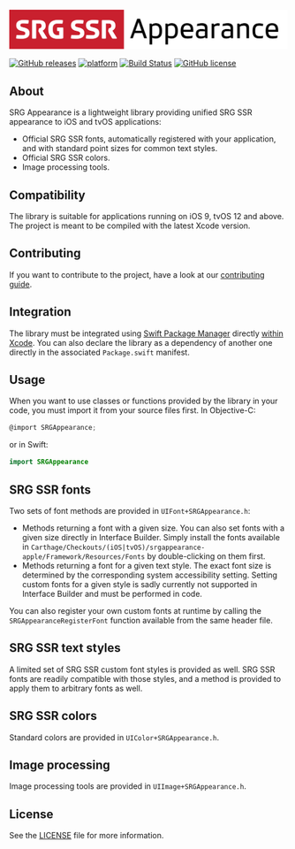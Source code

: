 [![SRG Appearance logo](README-images/logo.png)](https://github.com/SRGSSR/srgappearance-apple)

[![GitHub releases](https://img.shields.io/github/v/release/SRGSSR/srgappearance-apple)](https://github.com/SRGSSR/srgappearance-apple/releases) [![platform](https://img.shields.io/badge/platfom-ios%20%7C%20tvos-blue)](https://github.com/SRGSSR/srgappearance-apple) [![Build Status](https://travis-ci.org/SRGSSR/srgappearance-apple.svg?branch=master)](https://travis-ci.org/SRGSSR/srgappearance-apple/branches) [![GitHub license](https://img.shields.io/github/license/SRGSSR/srgappearance-apple)](https://github.com/SRGSSR/srgappearance-apple/blob/master/LICENSE)

## About

SRG Appearance is a lightweight library providing unified SRG SSR appearance to iOS and tvOS applications:

* Official SRG SSR fonts, automatically registered with your application, and with standard point sizes for common text styles.
* Official SRG SSR colors.
* Image processing tools.

## Compatibility

The library is suitable for applications running on iOS 9, tvOS 12 and above. The project is meant to be compiled with the latest Xcode version.

## Contributing

If you want to contribute to the project, have a look at our [contributing guide](CONTRIBUTING.md).

## Integration

The library must be integrated using [Swift Package Manager](https://swift.org/package-manager) directly [within Xcode](https://developer.apple.com/documentation/xcode/adding_package_dependencies_to_your_app). You can also declare the library as a dependency of another one directly in the associated `Package.swift` manifest.

## Usage

When you want to use classes or functions provided by the library in your code, you must import it from your source files first. In Objective-C:

```objective-c
@import SRGAppearance;
```

or in Swift:

```swift
import SRGAppearance
```

## SRG SSR fonts

Two sets of font methods are provided in `UIFont+SRGAppearance.h`:

* Methods returning a font with a given size. You can also set fonts with a given size directly in Interface Builder. Simply install the fonts available in `Carthage/Checkouts/(iOS|tvOS)/srgappearance-apple/Framework/Resources/Fonts` by double-clicking on them first.
* Methods returning a font for a given text style. The exact font size is determined by the corresponding system accessibility setting. Setting custom fonts for a given style is sadly currently not supported in Interface Builder and must be performed in code.

You can also register your own custom fonts at runtime by calling the `SRGAppearanceRegisterFont` function available from the same header file.

## SRG SSR text styles

A limited set of SRG SSR custom font styles is provided as well. SRG SSR fonts are readily compatible with those styles, and a method is provided to apply them to arbitrary fonts as well.

## SRG SSR colors

Standard colors are provided in `UIColor+SRGAppearance.h`.

## Image processing

Image processing tools are provided in `UIImage+SRGAppearance.h`.

## License

See the [LICENSE](../LICENSE) file for more information.



